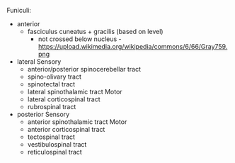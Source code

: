 Funiculi:
- anterior 
    - fasciculus cuneatus + gracilis (based on level)
        - not crossed below nucleus - https://upload.wikimedia.org/wikipedia/commons/6/66/Gray759.png
- lateral
    Sensory
    - anterior/posterior spinocerebellar tract
    - spino-olivary tract
    - spinotectal tract
    - lateral spinothalamic tract
    Motor
    - lateral corticospinal tract
    - rubrospinal tract
- posterior
    Sensory
    - anterior spinothalamic tract
    Motor
    - anterior corticospinal tract
    - tectospinal tract
    - vestibulospinal tract
    - reticulospinal tract